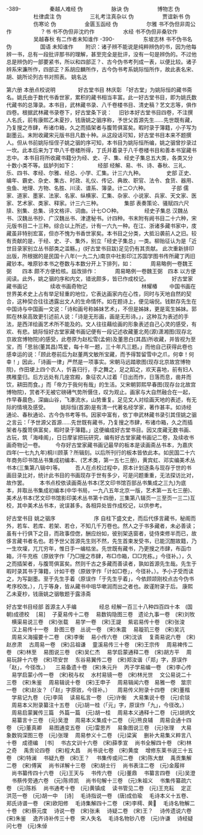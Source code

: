 <!-- { "loadSidebar": true } -->
-389- 　 　 　 　 秦越人难经 伪 　 　 　 　 脉诀 伪 　 　 　 　 博物志 伪 　 　 　 　 杜律虞注 伪 　 　 　 　 三礼考注真杂以 伪 　 　 　 　 贾谊新书 伪 　 　 　 　 伤寒论 伪 　 　 　 　 金匮玉函经 伪 　 　 　 　 尔雅 书不伪但非周公作 　 　 　 　 ？书 书不伪但非沈约作 　 　 　 　 水经 书不伪但非桑钦作 　 　 　 　 吴越春秋 有二作者未知谁作 
-390- 　 　 　 　 东坡志林 书不伪书名伪 　 　 　 　 国语 未知谁作 
　　附识：诸子辨不能说是纯粹辨伪的书，因为他每辨一书，总有一段批评那书的理解，甚至完全是批评，没有一句是辨伪的。不过他总是辨伪的一部要紧书，所以和四部正？、古今伪书考列成一表，以便比较。诸子辨系宋濂所作，四部正？系胡应麟所作，古今伪书考系姚际恒所作，故此表名宋、胡、姚所论列古书对照表。
姚名达



第六册
本册点校说明
　　　　好古堂书目
林庆彰
「好古堂」为姚际恒的藏书斋名。姚氏由于数代书香世家，累积的藏书相当丰富。此一好古堂书目，即为姚氏数代藏书的总簿录。本书目，武林藏书录、八千卷楼书目、清史稿？艺文志等，俱作四卷。根据武林藏书录卷下，好古堂条下说：
　旧钞本好古堂书目四卷，不注撰人名氏，前有康熙乙未夏抄，钱唐姚之骃序称，予世父首源先生......先世既有藏，乃复搜之市肆，布诸巾箱，久之而插架者与腹笥俱富矣。暇时录于簿籍，小子写为副墨云。末附收藏宋元版书目凡数十种。从这段话可知，好古堂书目本来不题撰人。但从书前姚际恒侄子姚之骃的序可知，本书目为姚际恒所编，姚之骃曾抄录过一坎。此本后来为丁申八千卷楼所得，丁氏并着录于八千卷楼书目和善本书室藏书志中。
本书目将所收藏书籍分为经、史、子、集、经史子集总五大类，各类又分十数小类不等。兹胪列如下：
　　　　经部
经解、易、书、诗、春秋、三礼、乐、四书、孝经、尔雅、经总、小学、汇集。计三六九种。
　　　　史部
正史、编年、霸史、杂史、集古、时政、礼仪、传记、典故、职官、法令、食货、器用、虫鱼、地理、方物、名胜、川渎、谱系、簿录。计二○六种。
　　　　子部
儒家、道家、墨家、法家、名家、纵横家、汇集、杂家、小说家、兵家、天文家、医家、艺术家、类家、释家。计三六三种。
　　　　集部
表奏策论、骚赋四六尺牍、别集、总集、诗文格评、词曲。计七○○种。
　　　　经史子集总
汉魏丛书、汉魏丛书抄、广汉魏丛书、津逮秘书。计四种。书末附有阙书目二十六种，宋元版书目二十三种。综合以上所述，计有一六九一种。在江、浙诸多藏书家中，庋藏虽非特别宏富，但亦不愧为书香世家矣。本书目之分类，大抵沿袭前人之旧。较有贡献的是，于经、史、子、集外，别立「经史子集总」一类。柳贻征认为是「近世目录家别立丛书部类之滥觞。」(好古堂书目跋)足见仍有其贡献。
此次重新排印出版，所根据的是民国十八年(一九二九)南京中社影印江苏国学图书传所藏丁丙旧藏钞本。唯原钞本书之卷数与本数分开上下排列，如：
　　　周易略例一卷魏王弼　　四本
颇不方便检核。兹改排作：
　　　周易略例一卷魏王弼　四本
以方便阅读。此外，姚之骃的序和内文，错讹颇多，皆已作成校记。
　　　　好古堂家藏书画记
　　　　续收书画奇物记　　　　　　　　　　
林耀椿
　　中国书画在世界美术史上占有举足轻重的地位，它表达画家内在心性，同时与天地自然的契合，这种契合往往透露出文人的生命情怀。如在题诗上，便见端倪。钱默存先生在中国诗与中国画一文说：「诗和画号称姊妹艺术」，不但是姊妹，更是鸾生姊妹。郭熙在林泉高致更引述前人说：「诗是无形画，画是无形诗。」，这种互为表述的手法，是西洋绘画艺术所不能及的。文人往往藉绘画的形象表述自己心灵的感受，有欢、有悲。姚际恒好古堂家藏书画记便有一段记述收藏董北苑(源)潇湘图(现存北京故宫博物院)的感受，此卷原为赵松雪(孟俯)及董思白(其昌)所收藏，并皆视为至宝，而「思翁(董其昌)笃爱，每十年一题，三十年凡三题。」而他自己获得此卷也感幸运的说：「顾此卷前后为赵董两文敏所宝藏，而予得暂留雪中之爪，何幸！何幸！」因此，「诗画一律」严然是一项事实。宋朝马远踏歌图(现存北京故宫博物院)，作田埂上四个农人，忻喜归行，手之舞之，足之蹈之，欢天喜地，前有妇人携稚童归。后方远处有几座宫殿，象征农人过着「日出而作，日落而息，凿井而饮，耕田而食。」而「帝力于我何有哉」的生活。又宋朝郭熙早春图(现存台北故宫博物院)，赏者不无被它磅礡气势所慑住，叹为观止。画家与大自然融合在一起，作早春晨色，深幽山谷，飞瀑流水，山势重复。足见文人对绘画天地的表述，有无际的情境及感受。
　　姚际恒(首源)是有清一代著名经学家，著作甚丰。如诗经通论、春秋通论、古今伪书考等书。因家中富有，依丁申武林藏书录引其侄姚之骃之言云：「予世源父首源......先世既有藏书，乃复搜之市肆，布诸巾箱，久之而插架者与腹笥俱富矣，暇时录于簿籍。」这便编成好古堂书目。因又庋藏无数书画、古玩，筑「海峰阁」，日日摩挲把玩研究，编有好古堂家藏书画记二卷，及续收书画奇物记一卷。
　　今存好古堂家藏书画记最早的板本是读画斋丛书本，为嘉庆四年(一七九九年)桐川顾菉？所辑刻。以后所刊行的板本皆依此本。如民国二十六年商务印书馆丛书集成初编本、(艺术类，第一五七三册)，黄宾虹、邓实编美术丛书本(三集第八辑中)等。
　　吾人在点校过程中，原本计划逐条与现存于世的书画目录比对，统计此书目的书画现存于世有多少，可是问题重重，无法探访比对，故作罢。
　　本书点校依读画斋丛书本(艺文印书馆百部丛书集成之三九)为底本，并取丛书集成初编本(中华书局，一九八五年北京一版，艺术第一五七三册)、美术丛书本(艺文印书馆影印美术丛书第十四册，三集第八辑页一三至页一三二)互校，其中美术丛书本，讹误甚多。各相异处皆作成校记，以供参考。

好古堂书目
姚之骃序
　　　　　　　序
自柱下盛文史，而后代侈言藏书，秘阁而外，若车、若库、若架、若仓，不知几千万卷也。然人之于书多藏者，未必善读；虽有十行俱下之目，而政事倥偬，酬应纷如，彼别架迭窗者，徒侍束修半而已，故侈言藏书者名也。若予世父首源先生则不然，先生首束发受书，已能沉酣故籍，乃一生坎壈，兀兀穷年，惟日手一编枯坐。先世既有藏书，乃更搜之市肆，布函巾箱，汗牛充栋（原敓字作「乃□搜之市肆，布□巾箱，□□充栋。」今径补。），久之而插架者，与腹笥俱富矣。然则千古之多藏而善读者，孰如首源先生哉。先生于暇时录其书于簿籍，计如干卷（原敓字作「计如□卷」，今径补。）。予小子受而读之，为写副墨。至于先生手着（原误作「于先生乎着」，今依顾颉刚校点古今伪书考序校改。），几于等身，皆从藏书中咀华嗽润而出之者也。故谨附录于后。
康熙乙未夏杪，钱唐姚之骃敬题于露涤斋

好古堂书目经部
首源主人手编
　　　　经总
经解一百三十八种四百四十本　(国朝)成德校
　[易]
　子夏易传十二卷
　易数钩隐图三卷　遗论九事一卷　(宋)刘牧
　横渠易说三卷　(宋)张载
　易学一卷　(宋)王諟
　紫岩易传十卷　(宋)张浚
　汉上易传十一卷　卦图三卷　丛说一卷　(宋)朱震
　易璇玑三卷　(宋)吴沆
　周易义海撮要十二卷　(宋)李衡
　易小传六卷　(宋)沈该
　复斋易说六卷　(宋)赵彦肃
　古周易一卷　(宋)吕祖谦
　童溪易传三十卷　(宋)王宗传
　周易裨传二卷　(宋)林至
　易图说三卷　(宋)吴仁杰
　易学启蒙通释二卷　(宋)胡方平
　周易玩辞十六卷　(宋)项安世
　东谷易翼传二卷　(宋)郑汝谐（「郑」字，原误作「赵」，今径改。）
　三易备遗十卷　(宋)朱元升
　丙子学易编一卷　(宋)李心传
　易学启蒙小传一卷　(宋)税与权
　水村易镜一卷　(宋)林光世
　文公易说二十三卷　(宋)朱鉴
　周易辑说十卷　(宋)王申子
　周易辑闻六卷　易雅一卷　筮宗一卷　(宋)赵汝？（「赵」字原敓，今径补。）
　周易传义附录十四卷　(宋)董楷
　学易记九卷　(元)李简
　读易私言一卷　(元)许衡
　大易集说十卷　(元)俞琰
　周易本义附录纂注十五卷　(元)胡一桂（「元」字，原误作「九」，今径改。）
　周易启蒙翼传三篇　外篇一篇　(元)胡一桂
　周易本义通释十二卷　(元)胡炳文
　易纂言十三卷　(元)吴澄
　周易本义集成十二卷　(元)熊良辅
　周易会通十四卷　(元)董真卿
　易图通变五卷　(元)雷思齐
　易象图说三卷　(元)张理
　大易象数钩深图三卷　(元)张理
　周易参义十二卷　(元)梁寅
　删补大易集义粹言八十卷　成德编
　[书]
　书古文训十六卷　(宋)薛季宣
　尚书全解四十卷　(宋)林之奇
　禹贡论四卷　(宋)程大昌
　尚书说七卷　(宋)黄度
　增修东莱书说三十五卷　(宋)特澜
　书疑九卷　(宋)王？
　书集传或问二卷　(宋)陈大猷
　禹贡集解二卷　(宋)傅寅
　尚书详解十三卷　(宋)胡士行
　尚书表注二卷　(元)金履祥
　尚书纂传四十六卷　(元)王天与
　书传六卷　(元)董鼎
　书纂言四卷　(元)吴澄
　书蔡传旁通六卷　(元)陈师凯
　尚书句解十三卷　(元)朱祖义
　书集传纂疏六卷　(元)陈栎
　尚书通考十卷　(元)黄镇成
　读书管见二卷　(元)王充耘
　定正洪范一卷　(元)胡一中
　[诗]
　毛诗指说一卷　(唐)成伯瑜
　毛诗本义十五卷、郑氏诗谱一卷　(宋)欧阳修
　毛诗集解四十二卷　(宋)李樗、黄
　毛诗名物解二十卷　(宋)蔡元度
　诗说一卷　(宋)张耒
　诗疑二卷　(宋)王？
　诗传遗说六卷　(宋)朱鉴
　逸齐诗补传三十卷　宋人失名
　毛诗名物钞八卷　(元)许谦
　诗经疑问七卷　(元)朱倬
